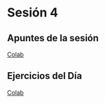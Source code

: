 # Sesión 4

## Apuntes de la sesión

[Colab](https://colab.research.google.com/drive/1WCfJizEDoisIXqHPxPxFzuE4595r3X29?usp=sharing)

## Ejercicios del Día

[Colab](https://colab.research.google.com/drive/1yPBXH4ycZ8RGslkUmFG259z6Z5rnyLJe?usp=sharing)
